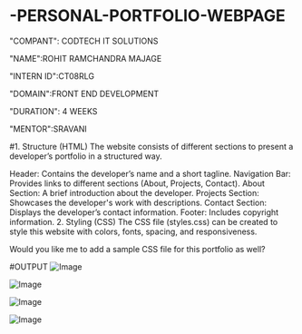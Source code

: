 # -PERSONAL-PORTFOLIO-WEBPAGE

"COMPANT": CODTECH IT SOLUTIONS

"NAME":ROHIT RAMCHANDRA MAJAGE

"INTERN ID":CT08RLG

"DOMAIN":FRONT END DEVELOPMENT

"DURATION": 4 WEEKS

"MENTOR":SRAVANI

#1. Structure (HTML)
The website consists of different sections to present a developer’s portfolio in a structured way.

Header: Contains the developer’s name and a short tagline.
Navigation Bar: Provides links to different sections (About, Projects, Contact).
About Section: A brief introduction about the developer.
Projects Section: Showcases the developer's work with descriptions.
Contact Section: Displays the developer’s contact information.
Footer: Includes copyright information.
2. Styling (CSS)
The CSS file (styles.css) can be created to style this website with colors, fonts, spacing, and responsiveness.

Would you like me to add a sample CSS file for this portfolio as well?

#OUTPUT
![Image](https://github.com/user-attachments/assets/11c4d8bc-e2ef-4d85-8888-7727497743ce)

![Image](https://github.com/user-attachments/assets/b085bd38-bd54-4b39-8339-d3be2148c6b3)

![Image](https://github.com/user-attachments/assets/d270f822-aeb2-4126-9015-fd7e8ca01024)

![Image](https://github.com/user-attachments/assets/fe9f777d-20de-4f84-96c4-2061141c8504)




